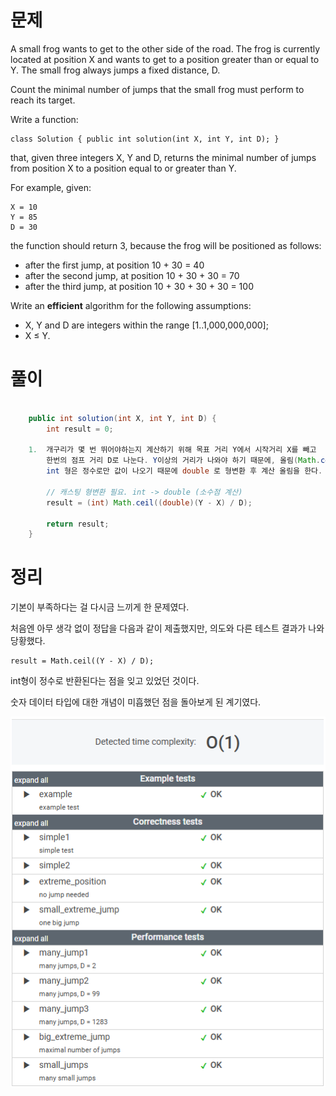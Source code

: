 # 문제

A small frog wants to get to the other side of the road. The frog is currently located at position X and wants to get to a position greater than or equal to Y. The small frog always jumps a fixed distance, D.

Count the minimal number of jumps that the small frog must perform to reach its target.

Write a function:

    class Solution { public int solution(int X, int Y, int D); }

that, given three integers X, Y and D, returns the minimal number of jumps from position X to a position equal to or greater than Y.

For example, given:

    X = 10
    Y = 85
    D = 30
the function should return 3, because the frog will be positioned as follows:

- after the first jump, at position 10 + 30 = 40
- after the second jump, at position 10 + 30 + 30 = 70
- after the third jump, at position 10 + 30 + 30 + 30 = 100

Write an **efficient** algorithm for the following assumptions:

- X, Y and D are integers within the range [1..1,000,000,000];
- X ≤ Y.

# 풀이

```java

    public int solution(int X, int Y, int D) {
        int result = 0;
        
    1.  개구리가 몇 번 뛰어야하는지 계산하기 위해 목표 거리 Y에서 시작거리 X를 빼고 
        한번의 점프 거리 D로 나눈다. Y이상의 거리가 나와야 하기 때문에, 올림(Math.ceil)을 사용한다.
        int 형은 정수로만 값이 나오기 때문에 double 로 형변환 후 계산 올림을 한다.
            
        // 캐스팅 형변환 필요. int -> double (소수점 계산)
        result = (int) Math.ceil((double)(Y - X) / D);
        
        return result;
    }

```

# 정리

기본이 부족하다는 걸 다시금 느끼게 한 문제였다.

처음엔 아무 생각 없이 정답을 다음과 같이 제출했지만, 의도와 다른 테스트 결과가 나와 당황했다.

    result = Math.ceil((Y - X) / D);

int형이 정수로 반환된다는 점을 잊고 있었던 것이다. 

숫자 데이터 타입에 대한 개념이 미흡했던 점을 돌아보게 된 계기였다.

![img.png](../../../../images/img_FrogJmp.png)